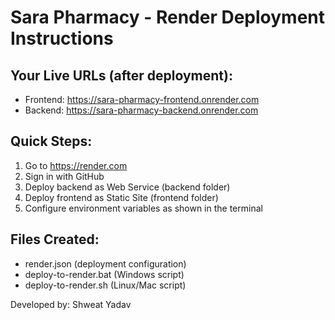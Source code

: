 
# Sara Pharmacy - Render Deployment Instructions

## Your Live URLs (after deployment):
- Frontend: https://sara-pharmacy-frontend.onrender.com
- Backend: https://sara-pharmacy-backend.onrender.com

## Quick Steps:
1. Go to https://render.com
2. Sign in with GitHub
3. Deploy backend as Web Service (backend folder)
4. Deploy frontend as Static Site (frontend folder)
5. Configure environment variables as shown in the terminal

## Files Created:
- render.json (deployment configuration)
- deploy-to-render.bat (Windows script)
- deploy-to-render.sh (Linux/Mac script)

Developed by: Shweat Yadav
